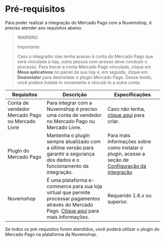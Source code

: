 # Pré-requisitos

Para poder realizar a integração do Mercado Pago com a Nuvemshop, é preciso atender aos requisitos abaixo.

> WARNING
>
> Importante
>
> Caso o integrador não tenha acesso à conta do Mercado Pago que será vinculada à loja, outra pessoa com acesso deve conduzir o processo. Para trocar a conta Mercado Pago vinculada, clique em **Meus aplicativos** no painel da sua loja e, em seguida, clique em **Desinstalar** para desinstalar o plugin Mercado Pago. Desse modo, você poderá instalá-lo novamente e vinculá-lo a outra conta.

| Requisitos | Descrição | Especificações |
|---|---|---|
| Conta de vendedor Mercado Pago ou Mercado Livre | Para integrar com a Nuvemshop é preciso uma conta de vendedor no Mercado Pago ou Mercado Livre. | Caso não tenha, [clique aqui](https://www.mercadopago[FAKER][URL][DOMAIN]/hub/registration/landing) para criar. |
| Plugin do Mercado Pago | Mantenha o plugin sempre atualizado com a última versão para garantir a segurança dos dados e o funcionamento da integração. | Para mais informações sobre como instalar o plugin, acesse a seção de [Configuração da integração](/developers/pt/docs/nuvemshop/integration) |
| Nuvemshop | É uma plataforma e-commerce para sua loja virtual que permite processar pagamentos através do Mercado Pago. [Clique aqui](https://www.nuvemshop.com.br/) para mais informações. | Requerido 1.6.x ou superior. |

Se todos os pré-requisitos forem atendidos, você poderá utilizar o plugin do Mercado Pago na plataforma da Nuvemshop.